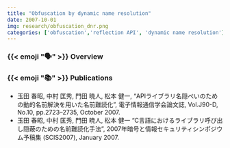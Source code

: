 ```yaml
---
title: "Obfuscation by dynamic name resolution"
date: 2007-10-01
img: research/obfuscation_dnr.png
categories: ['obfuscation','reflection API', 'dynamic name resolution']
---
```


### {{< emoji ":speaking_head:" >}} Overview



### {{< emoji ":books:" >}} Publications

* 玉田 春昭, 中村 匡秀, 門田 暁人, 松本 健一, “APIライブラリ名隠ぺいのための動的名前解決を用いた名前難読化”, 電子情報通信学会論文誌, Vol.J90-D, No.10, pp.2723–2735, October 2007. 
* 玉田 春昭, 中村 匡秀, 門田 暁人, 松本 健一 “C言語におけるライブラリ呼び出し隠蔽のための名前難読化手法”, 2007年暗号と情報セキュリティシンポジウム予稿集 (SCIS2007), January 2007.
